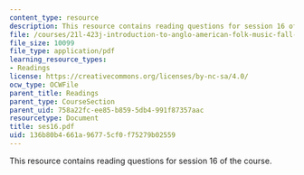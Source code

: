 ```yaml
---
content_type: resource
description: This resource contains reading questions for session 16 of the course.
file: /courses/21l-423j-introduction-to-anglo-american-folk-music-fall-2005/136b80b4661a96775cf0f75279b02559_ses16.pdf
file_size: 10099
file_type: application/pdf
learning_resource_types:
- Readings
license: https://creativecommons.org/licenses/by-nc-sa/4.0/
ocw_type: OCWFile
parent_title: Readings
parent_type: CourseSection
parent_uid: 758a22fc-ee85-b859-5db4-991f87357aac
resourcetype: Document
title: ses16.pdf
uid: 136b80b4-661a-9677-5cf0-f75279b02559
---
```

This resource contains reading questions for session 16 of the course.